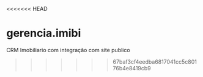 <<<<<<< HEAD

# gerencia.imibi
CRM Imobiliario com integração com site publico
>>>>>>> 67baf3cf4eedba6817041cc5c80176b4e8419cb9
